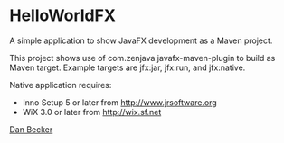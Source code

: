 # HelloWorldFX

 A simple application to show JavaFX development as a Maven project.
 
 This project shows use of com.zenjava:javafx-maven-plugin to build as Maven target.
 Example targets are jfx:jar, jfx:run, and jfx:native.
 
 Native application requires:
 * Inno Setup 5 or later from http://www.jrsoftware.org
 * WiX 3.0 or later from http://wix.sf.net
    
 <a href="mailto:dan@danbecker.info">Dan Becker</a>
